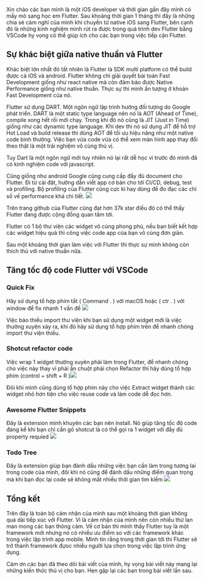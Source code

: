 Xin chào các bạn mình là một iOS developer và thời gian gần đây mình có mầy mò sang học em Flutter. Sau khoảng thời gian 1 tháng thì đây là những chia sẻ cảm nghĩ của mình khi chuyển từ native iOS sang Flutter, bên cạnh đó là những kinh nghiệm mình rút ra được trong quá trình dev Flutter bằng VSCode hy vọng có thể giúp ích cho các bạn trong việc tiếp cận Flutter.

## Sự khác biệt giữa native thuần và Flutter
Khác biệt lớn nhất đó tất nhiên là Flutter là SDK multi platform có thể build được cả iOS và android. Flutter không chỉ giải quyết bài toán Fast Development giống như react native mà còn đảm bảo được Native Performance giống như native thuần. Thực sự thì mình ấn tượng ở khoản Fast Development của nó. 

Flutter sử dụng DART. Một ngôn ngữ lập trình hướng đối tượng do Google phát triển. DART là một static type language nên nó là AOT (Ahead of Time), compile xong hết rồi mới chạy. Trong khi đó nó cũng là JIT (Just in Time) giống như các dynamic type language. Khi dev thì nó sử dụng JIT để hỗ trợ Hot Load và build release thì dùng AOT để tối ưu hiệu năng như một native code bình thường. Việc bạn vừa code vừa có thể xem màn hình app thay đổi theo thật là một trải nghiệm vô cùng thú vị.

Tuy Dart là một ngôn ngữ mới tuy nhiên nó lại rất dễ học vì trước đó mình đã có kinh nghiệm code với javascript.

Cũng giống như android Google cũng cung cấp đầy đủ document cho Flutter. Đi từ cài đặt, hướng dẫn viết app cơ bản cho tới CI/CD, debug, test và profiling. Bộ profiling của Flutter cũng cực kì hay dùng để đo đạc các chỉ số về performance khá chi tiết. ![](https://images.viblo.asia/93c97d13-961e-4ad5-a0f2-40dca87e815c.jpg)

Trên trang github của Flutter cũng đạt hơn 37k star điều đó có thể thấy Flutter đang được cộng đồng quan tâm tới.

Flutter có 1 bộ thư viện các widget vô cùng phong phú, nếu bạn biết kết hợp các widget hiệu quả thì công việc code app của bạn vô cùng đơn giản.

Sau một khoảng thời gian làm việc với Flutter thì thực sự mình không còn thích thú với native thuần nữa.
## Tăng tốc độ code Flutter với VSCode
### Quick Fix
Hãy sử dụng tổ hợp phím tắt ( Command . ) với macOS hoặc ( ctr . ) với window để fix nhanh 1 vấn đề
![](https://images.viblo.asia/1e9099c2-006e-40f2-a9f3-8e669c88a121.png)

Việc báo thiếu import thư viện khi bạn sử dụng một widget mới là việc thường xuyên xảy ra, khi đó hãy sử dụng tổ hợp phím trên để nhanh chóng import thư viện thiếu.
### Shotcut refactor code
Việc wrap 1 widget thường xuyên phải làm trong Flutter, để nhanh chóng cho việc này thay vì phải ấn chuột phải chọn Refactor thì hãy dùng tổ hợp phím (control + shift + R )![](https://images.viblo.asia/eeba8964-60f3-4226-b341-ed42e61ead40.png)

Đôi khi mình cũng dùng tổ hợp phím này cho việc Extract widget thành các widget nhỏ hơn tiện cho việc reuse code và làm code dễ đọc hơn.

### Awesome Flutter Snippets
 Đây là extension mình khuyên các bạn nên install. Nó giúp tăng tốc độ code đáng kể khi bạn chỉ cần gõ shotcut là có thể gọi ra 1 widget với đầy đủ property requied
 ![](https://images.viblo.asia/38fd50f0-68ee-41a0-84e7-93e720b7ea81.png)
### Todo Tree
Đây là extension giúp bạn đánh dấu những việc bạn cần làm trong tương lai trong code của mình, đôi khi nó cũng để đánh dấu những điểm quan trọng mà khi bạn đọc lại code sẽ không mất nhiều thời gian tìm kiếm
![](https://images.viblo.asia/fe455313-130c-4920-96e1-74802ce177ef.png)
## Tổng kết
Trên đây là toàn bộ cảm nhận của mình sau một khoảng thời gian không quá dài tiếp xúc với Flutter. Vì là cảm nhận của mình nên còn nhiều thứ lan man mong các bạn thông cảm. Về cơ bản thì mình thấy Flutter tuy là một framework mới nhưng nó có nhiều ưu điểm so với các framework khác trong việc lập trình app mobile. Mình tin rằng trong thời gian tới thì Flutter sẽ trở thành framework đựoc nhiều người lựa chọn trong việc lập trình ứng dụng. 

Cảm ơn các bạn đã theo dõi bài viết của mình, hy vọng bài viết này mang lại những kiến thức thú vị cho bạn. Hẹn gặp lại các bạn trong bài viết lần sau.